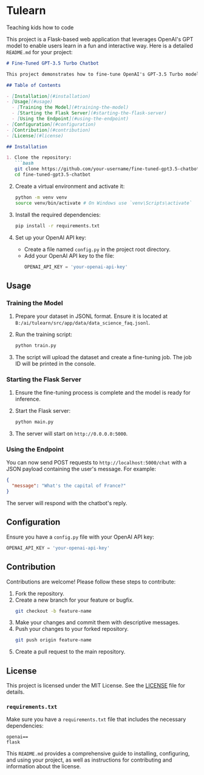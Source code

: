 # Tulearn
Teaching kids how to code


This project is a Flask-based web application that leverages OpenAI's GPT model to enable users learn in a fun and interactive way.
Here is a detailed `README.md` for your project:

```markdown
# Fine-Tuned GPT-3.5 Turbo Chatbot

This project demonstrates how to fine-tune OpenAI's GPT-3.5 Turbo model on a custom dataset and deploy a Flask endpoint to serve the inference. The example provided is for a chatbot named "Marv," which is factual and sarcastic.

## Table of Contents

- [Installation](#installation)
- [Usage](#usage)
  - [Training the Model](#training-the-model)
  - [Starting the Flask Server](#starting-the-flask-server)
  - [Using the Endpoint](#using-the-endpoint)
- [Configuration](#configuration)
- [Contribution](#contribution)
- [License](#license)

## Installation

1. Clone the repository:
   ```bash
   git clone https://github.com/your-username/fine-tuned-gpt3.5-chatbot.git
   cd fine-tuned-gpt3.5-chatbot
   ```

2. Create a virtual environment and activate it:
   ```bash
   python -m venv venv
   source venv/bin/activate # On Windows use `venv\Scripts\activate`
   ```

3. Install the required dependencies:
   ```bash
   pip install -r requirements.txt
   ```

4. Set up your OpenAI API key:
   - Create a file named `config.py` in the project root directory.
   - Add your OpenAI API key to the file:
     ```python
     OPENAI_API_KEY = 'your-openai-api-key'
     ```

## Usage

### Training the Model

1. Prepare your dataset in JSONL format. Ensure it is located at `B:/ai/tulearn/src/app/data/data_science_faq.jsonl`.

2. Run the training script:
   ```bash
   python train.py
   ```

3. The script will upload the dataset and create a fine-tuning job. The job ID will be printed in the console.

### Starting the Flask Server

1. Ensure the fine-tuning process is complete and the model is ready for inference.

2. Start the Flask server:
   ```bash
   python main.py
   ```

3. The server will start on `http://0.0.0.0:5000`.

### Using the Endpoint

You can now send POST requests to `http://localhost:5000/chat` with a JSON payload containing the user's message. For example:
```json
{
  "message": "What's the capital of France?"
}
```

The server will respond with the chatbot's reply.

## Configuration

Ensure you have a `config.py` file with your OpenAI API key:
```python
OPENAI_API_KEY = 'your-openai-api-key'
```

## Contribution

Contributions are welcome! Please follow these steps to contribute:

1. Fork the repository.
2. Create a new branch for your feature or bugfix.
   ```bash
   git checkout -b feature-name
   ```
3. Make your changes and commit them with descriptive messages.
4. Push your changes to your forked repository.
   ```bash
   git push origin feature-name
   ```
5. Create a pull request to the main repository.

## License

This project is licensed under the MIT License. See the [LICENSE](LICENSE) file for details.



### `requirements.txt`
Make sure you have a `requirements.txt` file that includes the necessary dependencies:

```plaintext
openai==
flask
```

This `README.md` provides a comprehensive guide to installing, configuring, and using your project, as well as instructions for contributing and information about the license.